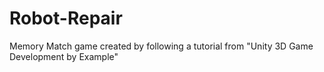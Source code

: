 Robot-Repair
============

Memory Match game created by following a tutorial from "Unity 3D Game Development by Example"
